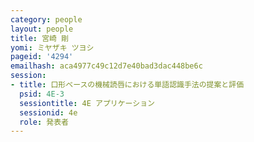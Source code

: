 ```yaml
---
category: people
layout: people
title: 宮崎 剛
yomi: ミヤザキ ツヨシ
pageid: '4294'
emailhash: aca4977c49c12d7e40bad3dac448be6c
session:
- title: 口形ベースの機械読唇における単語認識手法の提案と評価
  psid: 4E-3
  sessiontitle: 4E アプリケーション
  sessionid: 4e
  role: 発表者
---
```

